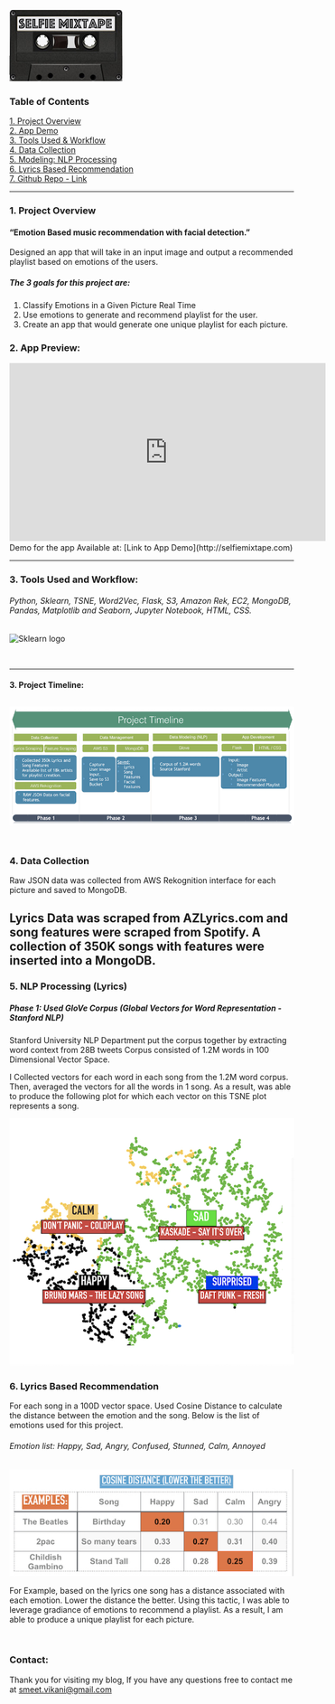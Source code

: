 ![Sklearn logo](https://raw.githubusercontent.com/smeetvikani/smeetvikani.github.io/master/_posts/images/facial_rec/logo.jpeg)

### Table of Contents
[1. Project Overview](#section-a)  
[2. App Demo](#section-ba)  
[3. Tools Used & Workflow](#section-b)  
[4. Data Collection](#section-b2)  
[5. Modeling: NLP Processing](#section-c)    
[6. Lyrics Based Recommendation](#section-ca)     
[7. Github Repo - Link](https://github.com/smeetvikani/Photo_to_Playlist)

---

### <a name="section-a"></a>1.  Project Overview

#### “Emotion Based music recommendation with facial detection.”

Designed an app that will take in an input image and output a recommended playlist based on emotions of the users.  

##### The 3 goals for this project are:
1.  Classify Emotions in a Given Picture Real Time
2.  Use emotions to generate and recommend playlist for the user.
3.  Create an app that would generate one unique playlist for each picture.

### <a name="section-ba"></a>2. App Preview: 

<iframe width="560" height="315" src="https://www.youtube.com/embed/WxvRlYI7VJk" frameborder="0" allow="autoplay; encrypted-media" allowfullscreen></iframe>
<br>
Demo for the app Available at: 
[Link to App Demo](http://selfiemixtape.com)
<br>

---

### <a name="section-b"></a>3.  Tools Used and Workflow:

###### Python, Sklearn, TSNE, Word2Vec, Flask, S3, Amazon Rek, EC2, MongoDB, Pandas, Matplotlib and Seaborn, Jupyter Notebook, HTML, CSS. 
![Sklearn logo](http://downloadforpc.net/Metis/facial_rec/workflow.jpeg)

<br>

---

#### 3. Project Timeline: 
![Sklearn logo](https://raw.githubusercontent.com/smeetvikani/smeetvikani.github.io/master/_posts/images/facial_rec/timeline.jpeg)
<br>
<br>
---
### <a name="section-b2"></a>4.  Data Collection
Raw JSON data was collected from AWS Rekognition interface for each picture and saved to MongoDB.

Lyrics Data was scraped from AZLyrics.com and song features were scraped from Spotify. A collection of 350K songs with features were inserted into a MongoDB. 
<br>
---
### <a name="section-c"></a> 5. NLP Processing (Lyrics)
##### Phase 1: Used GloVe Corpus (Global Vectors for Word Representation - Stanford NLP) 
Stanford University NLP Department put the corpus together by extracting word context from 28B tweets Corpus consisted of 1.2M words in 100 Dimensional Vector Space. 

I Collected vectors for each word in each song from the 1.2M word corpus. Then, averaged the vectors for all the words in 1 song. 
As a result, was able to produce the following plot for which each vector on this TSNE plot represents a song. 

![Sklearn logo](https://raw.githubusercontent.com/smeetvikani/smeetvikani.github.io/master/_posts/images/facial_rec/tsne.jpeg)
<br>

### <a name="section-ca"></a>6. Lyrics Based Recommendation
For each song in a 100D vector space. Used Cosine Distance to calculate the distance between the emotion and the song. Below is the list of emotions used for this project. 

###### Emotion list: Happy, Sad, Angry, Confused, Stunned, Calm, Annoyed
![Sklearn logo](https://raw.githubusercontent.com/smeetvikani/smeetvikani.github.io/master/_posts/images/facial_rec/cosine.jpeg)
<br>

For Example, based on the lyrics one song has a distance associated with each emotion. Lower the distance the better. Using this tactic, I was able to leverage gradiance of emotions to recommend a playlist. As a result, I am able to produce a unique playlist for each picture. 

<br>

### <a name="section-end"></a> Contact:
Thank you for visiting my blog, If you have any questions free to contact me at smeet.vikani@gmail.com


